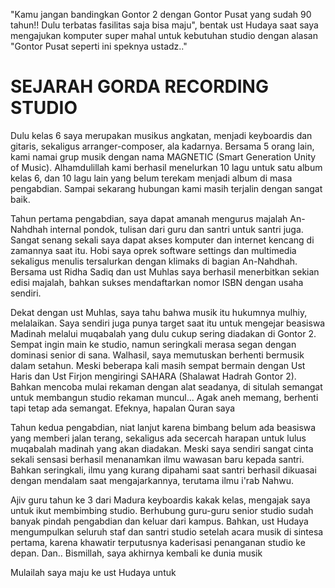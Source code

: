 "Kamu jangan bandingkan Gontor 2 dengan Gontor Pusat yang sudah 90 tahun!! Dulu terbatas fasilitas saja bisa maju", bentak ust Hudaya saat saya mengajukan komputer super mahal untuk kebutuhan studio dengan alasan "Gontor Pusat seperti ini speknya ustadz.."

# SEJARAH GORDA RECORDING STUDIO
Dulu kelas 6 saya merupakan musikus angkatan, menjadi keyboardis dan gitaris, sekaligus arranger-composer, ala kadarnya. Bersama 5 orang lain, kami namai grup musik dengan nama MAGNETIC (Smart Generation Unity of Music). Alhamdulillah kami berhasil menelurkan 10 lagu untuk satu album kelas 6, dan 10 lagu lain yang belum terekam menjadi album di masa pengabdian. Sampai sekarang hubungan kami masih terjalin dengan sangat baik.

Tahun pertama pengabdian, saya dapat amanah mengurus majalah An-Nahdhah internal pondok, tulisan dari guru dan santri untuk santri juga. Sangat senang sekali saya dapat akses komputer dan internet kencang di zamannya saat itu. Hobi saya oprek software settings dan multimedia sekaligus menulis tersalurkan dengan klimaks di bagian An-Nahdhah. Bersama ust Ridha Sadiq dan ust Muhlas saya berhasil menerbitkan sekian edisi majalah, bahkan sukses mendaftarkan nomor ISBN dengan usaha sendiri.

Dekat dengan ust Muhlas, saya tahu bahwa musik itu hukumnya mulhiy, melalaikan. Saya  sendiri juga punya target saat itu untuk mengejar beasiswa Madinah melalui muqabalah yang dulu cukup sering diadakan di Gontor 2. Sempat ingin main ke studio, namun seringkali merasa segan dengan dominasi senior di sana. Walhasil, saya memutuskan berhenti bermusik dalam setahun. Meski beberapa kali masih sempat bermain dengan Ust Haris dan Ust Firjon mengiringi SAHARA (Shalawat Hadrah Gontor 2). Bahkan mencoba mulai rekaman dengan alat seadanya, di situlah semangat untuk membangun studio rekaman muncul... Agak aneh memang, berhenti tapi tetap ada semangat. Efeknya, hapalan Quran saya 

Tahun kedua pengabdian, niat lanjut karena bimbang belum ada beasiswa yang memberi jalan terang, sekaligus ada secercah harapan untuk lulus muqabalah madinah yang akan diadakan. Meski saya sendiri sangat cinta sekali sensasi berhasil menanamkan ilmu wawasan baru kepada santri. Bahkan seringkali, ilmu yang kurang dipahami saat santri berhasil dikuasai dengan mendalam saat mengajarkannya, terutama ilmu i'rab Nahwu.

Ajiv guru tahun ke 3 dari Madura keyboardis kakak kelas, mengajak saya untuk ikut membimbing studio. Berhubung guru-guru senior studio sudah banyak pindah pengabdian dan keluar dari kampus. Bahkan, ust Hudaya mengumpulkan seluruh staf dan santri studio setelah acara musik di sintesa pertama, karena khawatir terputusnya kaderisasi penanganan studio ke depan. Dan.. Bismillah, saya akhirnya kembali ke dunia musik

Mulailah saya maju ke ust Hudaya untuk 
